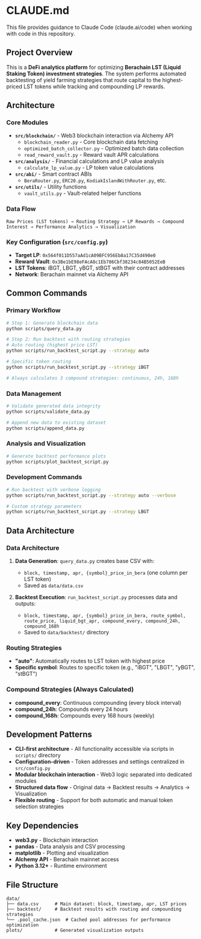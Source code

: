 # CLAUDE.md

This file provides guidance to Claude Code (claude.ai/code) when working with code in this repository.

## Project Overview

This is a **DeFi analytics platform** for optimizing **Berachain LST (Liquid Staking Token) investment strategies**. The system performs automated backtesting of yield farming strategies that route capital to the highest-priced LST tokens while tracking and compounding LP rewards.

## Architecture

### Core Modules
- **`src/blockchain/`** - Web3 blockchain interaction via Alchemy API
  - `blockchain_reader.py` - Core blockchain data fetching
  - `optimized_batch_collector.py` - Optimized batch data collection
  - `read_reward_vault.py` - Reward vault APR calculations
- **`src/analysis/`** - Financial calculations and LP value analysis
  - `calculate_lp_value.py` - LP token value calculations
- **`src/abi/`** - Smart contract ABIs
  - `BeraRouter.py`, `ERC20.py`, `KodiakIslandWithRouter.py`, etc.
- **`src/utils/`** - Utility functions
  - `vault_utils.py` - Vault-related helper functions

### Data Flow
```
Raw Prices (LST tokens) → Routing Strategy → LP Rewards → Compound Interest → Performance Analytics → Visualization
```

### Key Configuration (`src/config.py`)
- **Target LP**: `0x564f011D557aAd1cA09BFC956Eb8a17C35d490e0`
- **Reward Vault**: `0x3Be1bE98eFAcA8c1Eb786Cbf38234c84B5052EeB`
- **LST Tokens**: iBGT, LBGT, yBGT, stBGT with their contract addresses
- **Network**: Berachain mainnet via Alchemy API

## Common Commands

### Primary Workflow
```bash
# Step 1: Generate blockchain data
python scripts/query_data.py

# Step 2: Run backtest with routing strategies
# Auto routing (highest price LST)
python scripts/run_backtest_script.py --strategy auto

# Specific token routing
python scripts/run_backtest_script.py --strategy iBGT

# Always calculates 3 compound strategies: continuous, 24h, 168h
```

### Data Management
```bash
# Validate generated data integrity
python scripts/validate_data.py

# Append new data to existing dataset
python scripts/append_data.py
```

### Analysis and Visualization
```bash
# Generate backtest performance plots
python scripts/plot_backtest_script.py
```

### Development Commands
```bash
# Run backtest with verbose logging
python scripts/run_backtest_script.py --strategy auto --verbose

# Custom strategy parameters
python scripts/run_backtest_script.py --strategy LBGT
```

## Data Architecture

### Data Architecture
1. **Data Generation**: `query_data.py` creates base CSV with:
   - `block, timestamp, apr, {symbol}_price_in_bera` (one column per LST token)
   - Saved as `data/data.csv`

2. **Backtest Execution**: `run_backtest_script.py` processes data and outputs:
   - `block, timestamp, apr, {symbol}_price_in_bera, route_symbol, route_price, liquid_bgt_apr, compound_every, compound_24h, compound_168h`
   - Saved to `data/backtest/` directory

### Routing Strategies
- **"auto"**: Automatically routes to LST token with highest price
- **Specific symbol**: Routes to specific token (e.g., "iBGT", "LBGT", "yBGT", "stBGT")

### Compound Strategies (Always Calculated)
- **compound_every**: Continuous compounding (every block interval)
- **compound_24h**: Compounds every 24 hours
- **compound_168h**: Compounds every 168 hours (weekly)

## Development Patterns

- **CLI-first architecture** - All functionality accessible via scripts in `scripts/` directory
- **Configuration-driven** - Token addresses and settings centralized in `src/config.py`
- **Modular blockchain interaction** - Web3 logic separated into dedicated modules
- **Structured data flow** - Original data → Backtest results → Analytics → Visualization
- **Flexible routing** - Support for both automatic and manual token selection strategies

## Key Dependencies
- **web3.py** - Blockchain interaction
- **pandas** - Data analysis and CSV processing
- **matplotlib** - Plotting and visualization
- **Alchemy API** - Berachain mainnet access
- **Python 3.12+** - Runtime environment

## File Structure
```
data/
├── data.csv      # Main dataset: block, timestamp, apr, LST prices
├── backtest/     # Backtest results with routing and compounding strategies
└── .pool_cache.json  # Cached pool addresses for performance optimization
plots/            # Generated visualization outputs
```
